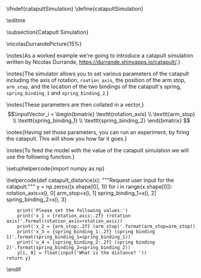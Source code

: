 \ifndef{catapultSimulation}
\define{catapultSimulation}

\editme

\subsection{Catapult Simulation}

\nicolasDurrandePicture{15%}

\notes{As a worked example we're going to introduce a catapult simulation written by Nicolas Durrande, <https://durrande.shinyapps.io/catapult/>.}

\notes{The simulator allows you to set various parameters of the catapult including the axis of rotation, `roation_axis`, the position of the arm stop, `arm_stop`, and the location of the two bindings of the catapult's spring, `spring_binding_1` and `spring_binding_2`.}


\notes{These parameters are then collated in a vector,}
$$\inputVector_i = \begin{bmatrix}
\texttt{rotation_axis} \\
\texttt{arm_stop} \\
\texttt{spring_binding_1} \\
\texttt{spring_binding_2}
\end{bmatrix}
$$

\notes{Having set those parameters, you can run an experiment, by firing the catapult. This will show you how far it goes.}

\notes{To feed the model with the value of the catapult simulation we will use the following function.}

\setuphelpercode{import numpy as np}

\helpercode{def catapult_distance(x):
    """Request user input for the catapult."""
    y = np.zeros((x.shape[0], 1))
    for i in range(x.shape[0]):
        rotation_axis=x[i, 0]
        arm_stop=x[i, 1]
        spring_binding_1=x[i, 2]
        spring_binding_2=x[i, 3]
            
        print('Please set the following values:')
        print('x_1 = {rotation_axis:.2f} (rotation axis)'.format(rotation_axis=rotation_axis))
        print('x_2 = {arm_stop:.2f} (arm stop)'.format(arm_stop=arm_stop))
        print('x_3 = {spring_binding_1:.2f} (spring binding 1)'.format(spring_binding_1=spring_binding_1))
        print('x_4 = {spring_binding_2:.2f} (spring binding 2)'.format(spring_binding_2=spring_binding_2))
        y[i, 0] = float(input('What is the distance? '))
    return y}

\endif
